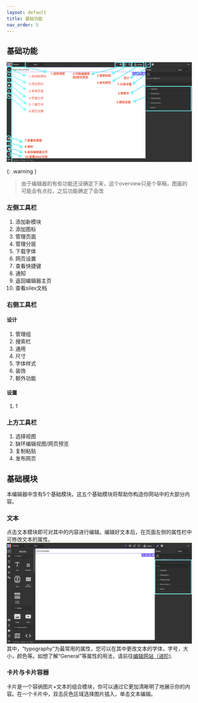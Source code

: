 ```yaml
---
layout: default
title: 基础功能
nav_order: 5
---
```




## 基础功能
![Editor Overview](./images/editor-overview.png)

{: .warning }
>由于编辑器的有些功能还没确定下来，这个overview只是个草稿，图画的可能会有点拉，之后功能确定了会改

### 左侧工具栏
1. 添加新模块
2. 添加图标
3. 管理页面
4. 管理分层
5. 下载字体
6. 网页设置
7. 查看快捷键
8. 通知
9. 返回编辑器主页
10. 查看silex文档

### 右侧工具栏
#### 设计
1. 管理组
2. 搜索栏
3. 通用
4. 尺寸
5. 字体样式
6. 装饰
7. 额外功能
#### 设置
1. 1

### 上方工具栏
1. 选择视图
2. 缺环编辑视图/网页预览
3. 复制粘贴
4. 发布网页

## 基础模块
本编辑器中含有5个基础模块。这五个基础模块将帮助你构造你网站中的大部分内容。
### 文本
点击文本模块即可对其中的内容进行编辑。编辑好文本后，在页面左侧的属性栏中可修改文本的属性。
![Text properties](./images/text%20properties.png)
其中，“typography”为最常用的属性，您可以在其中更改文本的字体，字号，大小，颜色等。如想了解“General”等属性的用法，请前往[编辑网站（进阶)](https://keycas-doc.github.io/docs/Editing-webpage-advanced/).

### 卡片与卡片容器
卡片是一个容纳图片+文本的组合模块，你可以通过它更加清晰明了地展示你的内容。在一个卡片中，双击灰色区域选择图片插入，单击文本编辑。